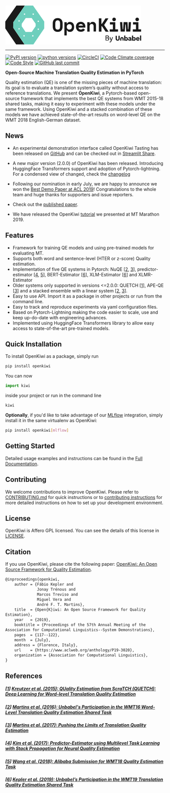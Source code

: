 ![OpenKiwi Logo](https://github.com/Unbabel/OpenKiwi/blob/master/docs/_static/img/openkiwi-logo-horizontal.svg)

--------------------------------------------------------------------------------

[![PyPI version](https://img.shields.io/pypi/v/openkiwi?color=%236ecfbd&label=pypi%20package&style=flat-square)](https://pypi.org/project/openkiwi/)
[![python versions](https://img.shields.io/pypi/pyversions/openkiwi.svg?style=flat-square)](https://pypi.org/project/openkiwi/)
[![CircleCI](https://img.shields.io/circleci/build/github/Unbabel/OpenKiwi/master?style=flat-square)](https://circleci.com/gh/Unbabel/OpenKiwi/tree/master)
[![Code Climate coverage](https://img.shields.io/codeclimate/coverage/Unbabel/OpenKiwi?style=flat-square)](https://codeclimate.com/github/Unbabel/OpenKiwi/test_coverage)
[![Code Style](https://img.shields.io/badge/code%20style-black-000000.svg?style=flat-square)](https://github.com/psf/black)
[![GitHub last commit](https://img.shields.io/github/last-commit/unbabel/openkiwi?style=flat-square)](https://github.com/Unbabel/OpenKiwi/commits/master)

**Open-Source Machine Translation Quality Estimation in PyTorch**

Quality estimation (QE) is one of the missing pieces of machine translation: its goal is to evaluate a translation system’s quality without access to reference translations. We present **OpenKiwi**, a Pytorch-based open-source framework that implements the best QE systems from WMT 2015-18 shared tasks, making it easy to experiment with these models under the same framework. Using OpenKiwi and a stacked combination of these models we have achieved state-of-the-art results on word-level QE on the WMT 2018 English-German dataset.

## News

* An experimental demonstration interface called OpenKiwi Tasting has been released on [GitHub](https://github.com/Unbabel/OpenKiwiTasting) and can be checked out in [Streamlit Share](https://share.streamlit.io/unbabel/openkiwitasting/main).

* A new major version (2.0.0) of OpenKiwi has been released. Introducing HuggingFace Transformers support and adoption of Pytorch-lightning.
For a condensed view of changed, check the [changelog](CHANGELOG.md)

* Following our nomination in early July, we are happy to announce we won the [Best Demo Paper at ACL 2019](http://www.acl2019.org/EN/winners-of-acl-2019-best-paper-awards.xhtml)! Congratulations to the whole team and huge thanks for supporters and issue reporters.

* Check out the [published paper](https://www.aclweb.org/anthology/P19-3020).

* We have released the OpenKiwi [tutorial](https://github.com/Unbabel/KiwiCutter) we presented at MT Marathon 2019.

## Features

* Framework for training QE models and using pre-trained models for evaluating MT.
* Supports both word and sentence-level (HTER or z-score) Quality estimation.
* Implementation of five QE systems in Pytorch: NuQE [[2], [3]], predictor-estimator [[4], [5]], BERT-Estimator [[6]], XLM-Estimator [[6]] and XLMR-Estimator
*    Older systems only supported in versions <=2.0.0: QUETCH [[1]], APE-QE [[3]] and a stacked ensemble with a linear system [[2], [3]].
* Easy to use API. Import it as a package in other projects or run from the command line.
* Easy to track and reproduce experiments via yaml configuration files.
* Based on Pytorch-Lightning making the code easier to scale, use and keep up-do-date with engineering advances.
* Implemented using HuggingFace Transformers library to allow easy access to state-of-the-art pre-trained models.

## Quick Installation

To install OpenKiwi as a package, simply run
```bash
pip install openkiwi
```

You can now
```python
import kiwi
```
inside your project or run in the command line
```bash
kiwi
```

**Optionally**, if you'd like to take advantage of our [MLflow](https://mlflow.org/) integration, simply install it in the same virtualenv as OpenKiwi:
```bash
pip install openkiwi[mlflow]
```


## Getting Started

Detailed usage examples and instructions can be found in the [Full Documentation](https://unbabel.github.io/OpenKiwi/index.html).


## Contributing

We welcome contributions to improve OpenKiwi.
Please refer to [CONTRIBUTING.md](https://github.com/Unbabel/OpenKiwi/blob/master/CONTRIBUTING.md) for quick instructions or to [contributing instructions](https://unbabel.github.io/OpenKiwi/contributing.html) for more detailed instructions on how to set up your development environment.


## License

OpenKiwi is Affero GPL licensed. You can see the details of this license in [LICENSE](https://github.com/Unbabel/OpenKiwi/blob/master/LICENSE).


## Citation

If you use OpenKiwi, please cite the following paper: [OpenKiwi: An Open Source Framework for Quality Estimation](https://www.aclweb.org/anthology/P19-3020).

```
@inproceedings{openkiwi,
    author = {Fábio Kepler and
              Jonay Trénous and
              Marcos Treviso and
              Miguel Vera and
              André F. T. Martins},
    title  = {Open{K}iwi: An Open Source Framework for Quality Estimation},
    year   = {2019},
    booktitle = {Proceedings of the 57th Annual Meeting of the Association for Computational Linguistics--System Demonstrations},
    pages  = {117--122},
    month  = {July},
    address = {Florence, Italy},
    url    = {https://www.aclweb.org/anthology/P19-3020},
    organization = {Association for Computational Linguistics},
}
```


## References

##### [[1]] [Kreutzer et al. (2015): QUality Estimation from ScraTCH (QUETCH): Deep Learning for Word-level Translation Quality Estimation](http://aclweb.org/anthology/W15-3037)
[1]:#1-kreutzer-et-al-2015-quality-estimation-from-scratch-quetch-deep-learning-for-word-level-translation-quality-estimation

##### [[2]] [Martins et al. (2016): Unbabel's Participation in the WMT16 Word-Level Translation Quality Estimation Shared Task](http://www.aclweb.org/anthology/W16-2387)
[2]:#2-martins-et-al-2016-unbabels-participation-in-the-wmt16-word-level-translation-quality-estimation-shared-task

##### [[3]] [Martins et al. (2017): Pushing the Limits of Translation Quality Estimation](http://www.aclweb.org/anthology/Q17-1015)
[3]:#3-martins-et-al-2017-pushing-the-limits-of-translation-quality-estimation

##### [[4]] [Kim et al. (2017): Predictor-Estimator using Multilevel Task Learning with Stack Propagation for Neural Quality Estimation](http://www.aclweb.org/anthology/W17-4763)
[4]:#4-kim-et-al-2017-predictor-estimator-using-multilevel-task-learning-with-stack-propagation-for-neural-quality-estimation

##### [[5]] [Wang et al. (2018): Alibaba Submission for WMT18 Quality Estimation Task](http://statmt.org/wmt18/pdf/WMT093.pdf)
[5]:#5-wang-et-al-2018-alibaba-submission-for-wmt18-quality-estimation-task

##### [[6]] [Kepler et al. (2019): Unbabel’s Participation in the WMT19 Translation Quality Estimation Shared Task](https://www.aclweb.org/anthology/W19-5406.pdf)
[6]:#6-kepler-et-al-2019-unbabels-participation-in-the-wmt19-translation-quality-estimation-shared-task
